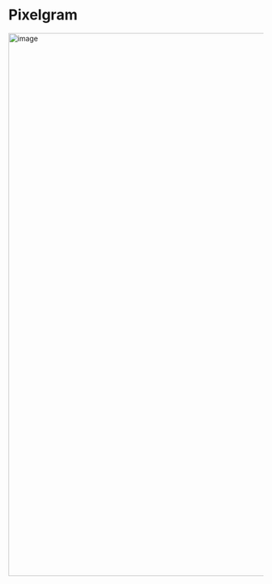 # Pixelgram

<img width="1071" alt="image" src="https://user-images.githubusercontent.com/99565823/214959004-71a68a46-6dd0-400d-941c-6bde433dc86a.png">
